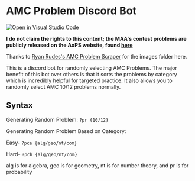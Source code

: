 # AMC Problem Discord Bot

[![Open in Visual Studio Code](https://open.vscode.dev/badges/open-in-vscode.svg)](https://open.vscode.dev/Haadi-Khan/AMC-Problem-Bot)

**I do not claim the rights to this content; the MAA's contest problems are publicly released on the AoPS website, found [here](https://artofproblemsolving.com/wiki/index.php/AMC_Problems_and_Solutions)**

Thanks to [Ryan Rudes's AMC Problem Scraper](https://github.com/Ryan-Rudes/amc-problems) for the images folder here.

This is a discord bot for randomly selecting AMC Problems. The major benefit of this bot over others is that it sorts the problems by category which is incredibly helpful for targeted practice. It also allows you to randomly select AMC 10/12 problems normally.

## Syntax

Generating Random Problem: `?pr {10/12}`

Generating Random Problem Based on Category: 

Easy- `?pce {alg/geo/nt/com}`

Hard- `?pch {alg/geo/nt/com}`

alg is for algebra, geo is for geometry, nt is for number theory, and pr is for probability
